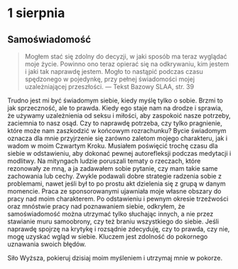 
# 1 sierpnia

## Samoświadomość

> Mogłem stać się zdolny do decyzji, w jaki sposób ma teraz wyglądać moje życie. Powinno ono teraz opierać się na odkrywaniu, kim jestem i jaki tak naprawdę jestem. Mogło to nastąpić podczas czasu spędzonego w pojedynkę, przy pełnej świadomości mojej uzależniającej przeszłości. — Tekst Bazowy SLAA, str. 39

Trudno jest mi być świadomym siebie, kiedy myślę tylko o sobie. Brzmi to jak sprzeczność, ale to prawda. Kiedy ego staje nam na drodze i sprawia, że używamy uzależnienia od seksu i miłości, aby zaspokoić nasze potrzeby, zaciemnia to nasz osąd. Czy to naprawdę potrzeba, czy tylko pragnienie, które może nam zaszkodzić w końcowym rozrachunku? Bycie świadomym oznacza dla mnie przyjrzenie się zarówno zaletom mojego charakteru, jak i wadom w moim Czwartym Kroku. Musiałem poświęcić trochę czasu dla siebie w odstawieniu, aby dokonać pewnej autorefleksji podczas medytacji i modlitwy. Na mityngach ludzie poruszali tematy o rzeczach, które rezonowały ze mną, a ja zadawałem sobie pytanie, czy mam takie same zachowania lub cechy. Zwykle podawali dobre strategie radzenia sobie z problemami, nawet jeśli był to po prostu akt dzielenia się z grupą w danym momencie. Praca ze sponsorowanymi ujawniała moje własne obszary do pracy nad moim charakterem. Po odstawieniu i pewnym okresie trzeźwości oraz mnóstwie pracy nad poznawaniem siebie, odkryłem, że samoświadomość można utrzymać tylko słuchając innych, a nie przez stawianie muru samoobrony, czy też braniu wszystkiego do siebie. Jeśli naprawdę spojrzę na krytykę i rozsądnie zdecyduję, czy to prawda, czy nie, mogę uzyskać wgląd w siebie. Kluczem jest zdolność do pokornego uznawania swoich błędów.

Siło Wyższa, pokieruj dzisiaj moim myśleniem i utrzymaj mnie w pokorze.
